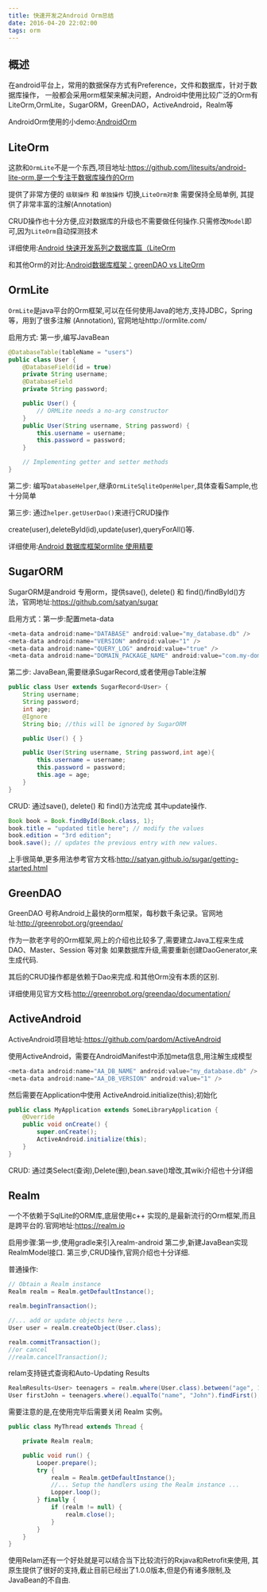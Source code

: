 ```yaml
---
title: 快速开发之Android Orm总结
date: 2016-04-20 22:02:00
tags: orm
---
```


## 概述

在android平台上，常用的数据保存方式有Preference，文件和数据库，针对于数据库操作，
一般都会采用orm框架来解决问题，Android中使用比较广泛的Orm有LiteOrm,OrmLite，SugarORM，GreenDAO，ActiveAndroid，Realm等

AndroidOrm使用的小demo:[AndroidOrm](https://github.com/BoBoMEe/AndroidDev/tree/orm)

<!-- more -->
## LiteOrm

这款和`OrmLite`不是一个东西,项目地址:https://github.com/litesuits/android-lite-orm,是一个专注于数据库操作的Orm

提供了非常方便的 `级联操作` 和 `单独操作` 切换,`LiteOrm对象` 需要保持全局单例, 其提供了非常丰富的注解(Annotation)

CRUD操作也十分方便,应对数据库的升级也不需要做任何操作.只需修改`Model`即可,因为`LiteOrm`自动探测技术

详细使用:[Android 快速开发系列之数据库篇（LiteOrm](http://www.jianshu.com/p/0d72226ef434)

和其他Orm的对比:[Android数据库框架：greenDAO vs LiteOrm](http://www.jianshu.com/p/330bbd3b0e68)


## OrmLite
`OrmLite`是java平台的Orm框架,可以在任何使用Java的地方,支持JDBC，Spring等，用到了很多注解 (Annotation),
官网地址http://ormlite.com/

启用方式: 第一步,编写JavaBean

```java
@DatabaseTable(tableName = "users")
public class User {
    @DatabaseField(id = true)
    private String username;
    @DatabaseField
    private String password;

    public User() {
        // ORMLite needs a no-arg constructor
    }
    public User(String username, String password) {
        this.username = username;
        this.password = password;
    }

    // Implementing getter and setter methods
}
```

第二步: 编写`DatabaseHelper`,继承`OrmLiteSqliteOpenHelper`,具体查看Sample,也十分简单

第三步: 通过`helper.getUserDao()`来进行CRUD操作

create(user),deleteById(id),update(user),queryForAll()等.

详细使用:[Android 数据库框架ormlite 使用精要](http://www.jianshu.com/p/05782b598cf0)


## SugarORM
SugarORM是android 专用orm，提供save(), delete() 和 find()/findById()方法，官网地址:https://github.com/satyan/sugar


启用方式：第一步:配置meta-data
```java
<meta-data android:name="DATABASE" android:value="my_database.db" />
<meta-data android:name="VERSION" android:value="1" />
<meta-data android:name="QUERY_LOG" android:value="true" />
<meta-data android:name="DOMAIN_PACKAGE_NAME" android:value="com.my-domain" />
```

第二步: JavaBean,需要继承SugarRecord,或者使用@Table注解
```java
public class User extends SugarRecord<User> {
    String username;
    String password;
    int age;
    @Ignore
    String bio; //this will be ignored by SugarORM

    public User() { }

    public User(String username, String password,int age){
        this.username = username;
        this.password = password;
        this.age = age;
    }
}
```

CRUD: 通过save(), delete() 和 find()方法完成
其中update操作.

```java
Book book = Book.findById(Book.class, 1);
book.title = "updated title here"; // modify the values
book.edition = "3rd edition";
book.save(); // updates the previous entry with new values.
```
上手很简单,更多用法参考官方文档:http://satyan.github.io/sugar/getting-started.html

## GreenDAO
GreenDAO 号称Android上最快的orm框架，每秒数千条记录。官网地址:http://greenrobot.org/greendao/

作为一款老字号的Orm框架,网上的介绍也比较多了,需要建立Java工程来生成DAO、Master、Session 等对象
如果数据库升级,需要重新创建DaoGenerator,来生成代码.

其后的CRUD操作都是依赖于Dao来完成.和其他Orm没有本质的区别.

详细使用见官方文档:http://greenrobot.org/greendao/documentation/


## ActiveAndroid
ActiveAndroid项目地址:https://github.com/pardom/ActiveAndroid

使用ActiveAndroid，需要在AndroidManifest中添加meta信息,用注解生成模型
```java
<meta-data android:name="AA_DB_NAME" android:value="my_database.db" />
<meta-data android:name="AA_DB_VERSION" android:value="1" />
```
然后需要在Application中使用 ActiveAndroid.initialize(this);初始化
```java
public class MyApplication extends SomeLibraryApplication {
    @Override
    public void onCreate() {
        super.onCreate();
        ActiveAndroid.initialize(this);
    }
}
```
CRUD:
通过类Select(查询),Delete(删),bean.save()增改,其wiki介绍也十分详细

## Realm
一个不依赖于SqlLite的ORM库,底层使用c++ 实现的,是最新流行的Orm框架,而且是跨平台的.官网地址:https://realm.io

启用步骤:第一步,使用gradle来引入realm-android
第二步,新建JavaBean实现RealmModel接口.
第三步,CRUD操作,官网介绍也十分详细.

普通操作:

```java
// Obtain a Realm instance
Realm realm = Realm.getDefaultInstance();

realm.beginTransaction();

//... add or update objects here ...
User user = realm.createObject(User.class);

realm.commitTransaction();
//or cancel
//realm.cancelTransaction();
```
relam支持链式查询和Auto-Updating Results

```java
RealmResults<User> teenagers = realm.where(User.class).between("age", 13, 20).findAll();
User firstJohn = teenagers.where().equalTo("name", "John").findFirst();
```
需要注意的是,在使用完毕后需要关闭 Realm 实例。

```java
public class MyThread extends Thread {

    private Realm realm;

    public void run() {
        Looper.prepare();
        try {
            realm = Realm.getDefaultInstance();
            //... Setup the handlers using the Realm instance ...
            Lopper.loop();
        } finally {
            if (realm != null) {
                realm.close();
            }
        }
    }
}
```
使用Relam还有一个好处就是可以结合当下比较流行的Rxjava和Retrofit来使用,
其原生提供了很好的支持,截止目前已经出了1.0.0版本,但是仍有诸多限制,及JavaBean的不自由.
